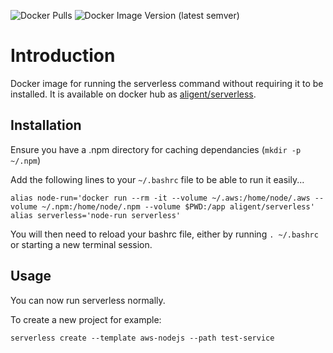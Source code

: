 ![Docker Pulls](https://img.shields.io/docker/pulls/aligent/serverless)
![Docker Image Version (latest semver)](https://img.shields.io/docker/v/aligent/serverless?sort=semver)

# Introduction

Docker image for running the serverless command without requiring it to be installed. It is available on docker 
hub as [aligent/serverless](https://hub.docker.com/r/aligent/serverless).

## Installation

Ensure you have a .npm directory for caching dependancies (`mkdir -p ~/.npm`)

Add the following lines to your `~/.bashrc` file to be able to run it easily...

```
alias node-run='docker run --rm -it --volume ~/.aws:/home/node/.aws --volume ~/.npm:/home/node/.npm --volume $PWD:/app aligent/serverless'
alias serverless='node-run serverless'
```

You will then need to reload your bashrc file, either by running `. ~/.bashrc` or starting a new terminal session.

## Usage

You can now run serverless normally.

To create a new project for example:

```
serverless create --template aws-nodejs --path test-service
```

